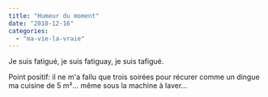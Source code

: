 ```yaml
---
title: "Humeur du moment"
date: "2010-12-16"
categories: 
  - "ma-vie-la-vraie"
---
```


Je suis fatigué, je suis fatiguay, je suis tafigué.

Point positif: il ne m'a fallu que trois soirées pour récurer comme un dingue ma cuisine de 5 m²... même sous la machine à laver...
